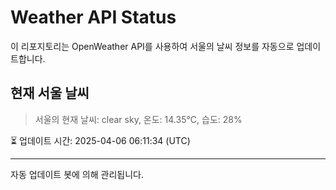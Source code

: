 
# Weather API Status

이 리포지토리는 OpenWeather API를 사용하여 서울의 날씨 정보를 자동으로 업데이트합니다.

## 현재 서울 날씨
> 서울의 현재 날씨: clear sky, 온도: 14.35°C, 습도: 28%

⏳ 업데이트 시간: 2025-04-06 06:11:34 (UTC)

---
자동 업데이트 봇에 의해 관리됩니다.
